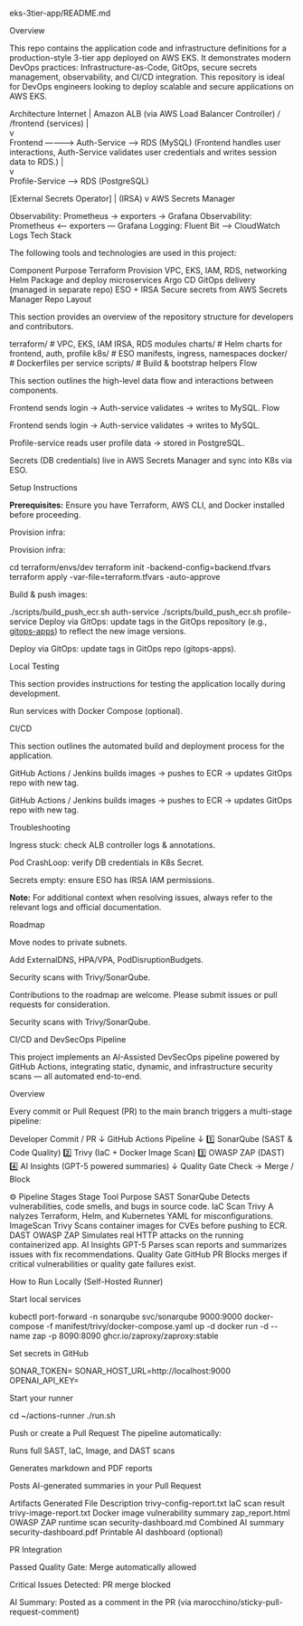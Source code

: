 eks-3tier-app/README.md

Overview

This repo contains the application code and infrastructure definitions for a production-style 3-tier app deployed on AWS EKS. It demonstrates modern DevOps practices: Infrastructure-as-Code, GitOps, secure secrets management, observability, and CI/CD integration. This repository is ideal for DevOps engineers looking to deploy scalable and secure applications on AWS EKS.

Architecture
           Internet
              |
          Amazon ALB (via AWS Load Balancer Controller)
           /     \
   /frontend     (services)
     |                   
     v                   
  Frontend  ————>  Auth-Service  ——>  RDS (MySQL)
  (Frontend handles user interactions, Auth-Service validates user credentials and writes session data to RDS.)
                      |  
                      v  
                 Profile-Service ——>  RDS (PostgreSQL)


   [External Secrets Operator]
        | (IRSA)
        v
   AWS Secrets Manager

 Observability: Prometheus → exporters → Grafana
 Observability: Prometheus <— exporters — Grafana
 Logging: Fluent Bit —> CloudWatch Logs
Tech Stack

The following tools and technologies are used in this project:

Component	Purpose
Terraform	Provision VPC, EKS, IAM, RDS, networking
Helm	Package and deploy microservices
Argo CD	GitOps delivery (managed in separate repo)
ESO + IRSA	Secure secrets from AWS Secrets Manager
Repo Layout

This section provides an overview of the repository structure for developers and contributors.

terraform/       # VPC, EKS, IAM IRSA, RDS modules
charts/          # Helm charts for frontend, auth, profile
k8s/             # ESO manifests, ingress, namespaces
docker/          # Dockerfiles per service
scripts/         # Build & bootstrap helpers
Flow

This section outlines the high-level data flow and interactions between components.

Frontend sends login → Auth-service validates → writes to MySQL.
Flow

Frontend sends login → Auth-service validates → writes to MySQL.

Profile-service reads user profile data → stored in PostgreSQL.

Secrets (DB credentials) live in AWS Secrets Manager and sync into K8s via ESO.

Setup Instructions

**Prerequisites:** Ensure you have Terraform, AWS CLI, and Docker installed before proceeding.

Provision infra:

Provision infra:

cd terraform/envs/dev
terraform init -backend-config=backend.tfvars
terraform apply -var-file=terraform.tfvars -auto-approve

Build & push images:

./scripts/build_push_ecr.sh auth-service <TAG>
./scripts/build_push_ecr.sh profile-service <TAG>
Deploy via GitOps: update tags in the GitOps repository (e.g., [gitops-apps](https://github.com/your-org/gitops-apps)) to reflect the new image versions.

Deploy via GitOps: update tags in GitOps repo (gitops-apps).

Local Testing

This section provides instructions for testing the application locally during development.

Run services with Docker Compose (optional).

CI/CD

This section outlines the automated build and deployment process for the application.

GitHub Actions / Jenkins builds images → pushes to ECR → updates GitOps repo with new tag.

GitHub Actions / Jenkins builds images → pushes to ECR → updates GitOps repo with new tag.

Troubleshooting

Ingress stuck: check ALB controller logs & annotations.

Pod CrashLoop: verify DB credentials in K8s Secret.

Secrets empty: ensure ESO has IRSA IAM permissions.

**Note:** For additional context when resolving issues, always refer to the relevant logs and official documentation.

Roadmap

Move nodes to private subnets.

Add ExternalDNS, HPA/VPA, PodDisruptionBudgets.

Security scans with Trivy/SonarQube.

Contributions to the roadmap are welcome. Please submit issues or pull requests for consideration.

Security scans with Trivy/SonarQube.

CI/CD and DevSecOps Pipeline

This project implements an AI-Assisted DevSecOps pipeline powered by GitHub Actions, integrating static, dynamic, and infrastructure security scans — all automated end-to-end.

Overview

Every commit or Pull Request (PR) to the main branch triggers a multi-stage pipeline:

Developer Commit / PR
        ↓
GitHub Actions Pipeline
        ↓
1️⃣ SonarQube (SAST & Code Quality)
2️⃣ Trivy (IaC + Docker Image Scan)
3️⃣ OWASP ZAP (DAST)
4️⃣ AI Insights (GPT-5 powered summaries)
        ↓
Quality Gate Check → Merge / Block

⚙️ Pipeline Stages
Stage	Tool	            Purpose
SAST    SonarQube	Detects vulnerabilities, code smells, and bugs in source code.
IaC Scan  Trivy	A nalyzes Terraform, Helm, and Kubernetes YAML for  misconfigurations.
ImageScan	Trivy	Scans container images for CVEs before pushing to ECR.
DAST	   OWASP ZAP	Simulates real HTTP attacks on the running containerized app.
AI Insights GPT-5	Parses scan reports and summarizes issues with fix recommendations.
Quality Gate GitHub PR	Blocks merges if critical vulnerabilities or quality gate failures exist.


How to Run Locally (Self-Hosted Runner)

Start local services

kubectl port-forward -n sonarqube svc/sonarqube 9000:9000
docker-compose -f manifest/trivy/docker-compose.yaml up -d
docker run -d --name zap -p 8090:8090 ghcr.io/zaproxy/zaproxy:stable


Set secrets in GitHub

SONAR_TOKEN=<your-sonarqube-token>
SONAR_HOST_URL=http://localhost:9000
OPENAI_API_KEY=<your-openai-api-key>


Start your runner

cd ~/actions-runner
./run.sh


Push or create a Pull Request
The pipeline automatically:

Runs full SAST, IaC, Image, and DAST scans

Generates markdown and PDF reports

Posts AI-generated summaries in your Pull Request

Artifacts Generated
File	Description
trivy-config-report.txt	IaC scan result
trivy-image-report.txt	Docker image vulnerability summary
zap_report.html	OWASP ZAP runtime scan
security-dashboard.md	Combined AI summary
security-dashboard.pdf	Printable AI dashboard (optional)

PR Integration

Passed Quality Gate: Merge automatically allowed

Critical Issues Detected: PR merge blocked

AI Summary: Posted as a comment in the PR (via marocchino/sticky-pull-request-comment)

